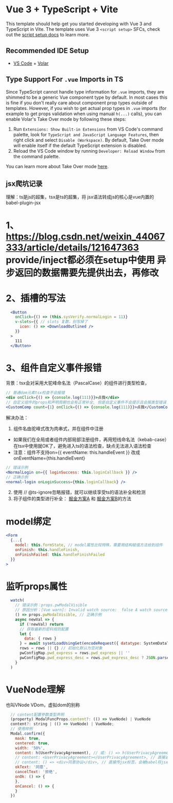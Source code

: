# Vue 3 + TypeScript + Vite

This template should help get you started developing with Vue 3 and TypeScript in Vite. The template uses Vue 3 `<script setup>` SFCs, check out the [script setup docs](https://v3.vuejs.org/api/sfc-script-setup.html#sfc-script-setup) to learn more.

## Recommended IDE Setup

- [VS Code](https://code.visualstudio.com/) + [Volar](https://marketplace.visualstudio.com/items?itemName=Vue.volar)

## Type Support For `.vue` Imports in TS

Since TypeScript cannot handle type information for `.vue` imports, they are shimmed to be a generic Vue component type by default. In most cases this is fine if you don't really care about component prop types outside of templates. However, if you wish to get actual prop types in `.vue` imports (for example to get props validation when using manual `h(...)` calls), you can enable Volar's Take Over mode by following these steps:

1. Run `Extensions: Show Built-in Extensions` from VS Code's command palette, look for `TypeScript and JavaScript Language Features`, then right click and select `Disable (Workspace)`. By default, Take Over mode will enable itself if the default TypeScript extension is disabled.
2. Reload the VS Code window by running `Developer: Reload Window` from the command palette.

You can learn more about Take Over mode [here](https://github.com/johnsoncodehk/volar/discussions/471).

## jsx爬坑记录

理解：ts是js的超集，tsx是ts的超集，将 jsx语法转成js的核心是vue内置的babel-plugin-jsx

# 1、https://blog.csdn.net/weixin_44067333/article/details/121647363 provide/inject都必须在setup中使用 异步返回的数据需要先提供出去，再修改
# 2、插槽的写法
```jsx
  <Button
    onClick={() => (this.sysVerify.normalLogin = 11)}
    v-slots={{ // slots 复数，别写掉了
      icon: () => <DownloadOutlined />
    }}
  >
    111
  </Button>
```
# 3、组件自定义事件报错

背景：tsx会对采用大驼峰命名法（PascalCase）的组件进行类型检查，
```jsx
// 普通dom元素tsx检查不会报错
<div onClick={() => {console.log(111)}}>点我</div>
// 自定义组件的props和声明周期也会有正常补全, 但是自定义事件不会提示且会报类型错误
<CustomComp count={1} onClick={() => {console.log(111)}}>点我</CustomComp>
```
解决办法：
1. 组件名由驼峰式改为肉串式，并在组件中注册
- 如果我们在全局或者组件内部局部注册组件，再用短线命名法（kebab-case）在tsx中使用就OK了，避免进入ts的语法检查，缺点无法进入语法检查
- 注意：组件不支持on={{ eventName: this.handleEvent }} 改成 onEventName={this.handleEvent}
```jsx
// 错误示例
<NormalLogin on={{ loginSuccess: this.loginCallback }} />
// 正确示例
<normal-login onLoginSuccess={this.loginCallback} />
```

2. 使用 // @ts-ignore忽略报错，就可以继续享受ts的语法补全和检测
3. 将子组件的类型进行补全：
   [掘金方案A](https://juejin.cn/post/6966856931839311886#heading-1) 和 [掘金方案B](https://juejin.cn/post/6920939733983969294#heading-5)的方法



# model绑定
```jsx
<Form
  {...{
    model: this.formState, // model属性比较特殊，需要用结构赋值方法给到组件
    onFinish: this.handleFinish,
    onFinishFailed: this.handleFinishFailed
  }}
>
```

# 监听props属性
```jsx
  watch(
    // 错误示例：props.pwModalVisible
    // 原因分析：[Vue warn]: Invalid watch source:  false A watch source can only be a getter/effect function, a ref, a reactive object, or an array of these types. 
    () => props.pwModalVisible, // 正确示例
    async newVal => {
      if (!newVal) return
      // 获取最新的密码规则配置
      let {
        data: { rows }
      } = await sysetLoadUsingGet(encodeRequest({ datatype: SystemDataType.SercureSet }))
      rows = rows || {} // 初始化默认为空对象
      pwConfigMap.pwd_express = rows.pwd_express || ''
      pwConfigMap.pwd_express_desc = rows.pwd_express_desc ? JSON.parse(rows.pwd_express_desc) : {}
    }
  )
```

# VueNode理解
也叫VNode VDom，虚拟dom的别称

```jsx
  // content配置参数类型声明
  (property) ModalFuncProps.content?: (() => VueNode) | VueNode
  content?: string | (() => VueNode) | VueNode;
  // 使用样例
  Modal.confirm({
    mask: true,
    centered: true,
    width: '50%',
    content: h(UserPrivacyAgreement), // 或: () => h(UserPrivacyAgreement) 通过渲染函数，将组件、异步组件、函数式组件转成VueNode，这个在js或者ts中会比较好用，因为没法解析jsx语法
    // content: <UserPrivacyAgreement></UserPrivacyAgreement>, // 直接通过tsx对jsx的支持，使用标签将组件转成VueNode，必须在jsx或者tsx文件中使用
    // content: () => <div>同意协议</div>, // 直接传jsx标签，会被babel将jsx标签转成vdom
    okText: '同意',
    cancelText: '拒绝',
    onOk: () => {
    },
    onCancel: () => {
    }
  })
```
